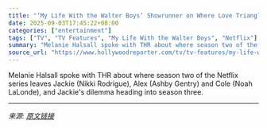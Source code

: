 ```yaml
---
title: "‘My Life With the Walter Boys’ Showrunner on Where Love Triangle Goes After That Big Finale Confession"
date: 2025-09-03T17:45:22+08:00
categories: ["entertainment"]
tags: ["TV", "TV Features", "My Life With the Walter Boys", "Netflix"]
summary: "Melanie Halsall spoke with THR about where season two of the Netflix series leaves Jackie (Nikki Rodrigue), Alex (Ashby Gentry) and Cole (Noah LaLonde), and Jackie's dilemma heading into season three."
source_url: "https://www.hollywoodreporter.com/tv/tv-features/my-life-with-the-walter-boys-finale-season-3-interview-1236353706/"
---
```


Melanie Halsall spoke with THR about where season two of the Netflix series leaves Jackie (Nikki Rodrigue), Alex (Ashby Gentry) and Cole (Noah LaLonde), and Jackie's dilemma heading into season three.

---

*来源: [原文链接](https://www.hollywoodreporter.com/tv/tv-features/my-life-with-the-walter-boys-finale-season-3-interview-1236353706/)*
